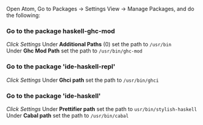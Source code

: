 Open Atom, Go to Packages -> Settings View -> Manage Packages, and do the following:
### Go to the package haskell-ghc-mod
*Click Settings*
Under **Additional Paths** (0) set the path to `/usr/bin` <br />
Under **Ghc Mod Path** set the path to `/usr/bin/ghc-mod`

### Go to the package 'ide-haskell-repl' <br />
*Click Settings*
Under **Ghci path** set the path to `/usr/bin/ghci` <br />

### Go to the package 'ide-haskell' <br />
*Click Settings*
Under **Prettifier path** set the path to `usr/bin/stylish-haskell` <br />
Under **Cabal path** set the path to `/usr/bin/cabal` <br />

